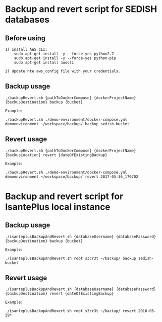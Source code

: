 # Backup and revert script for SEDISH databases

## Before using

	1) Install AWS CLI:
		sudo apt-get install -y --force-yes python2.7
		sudo apt-get install -y --force-yes python-pip
		sudo apt-get install awscli

	2) Update hte aws_config file with your credentials.



## Backup usage

	./backupRevert.sh {pathToDockerCompose} {dockerProjectName} {backupDestination} backup {bucket}

	Example:

	./backupRevert.sh ./demo-environment/docker-compose.yml demoenvironment ~/workspace/backup/ backup sedish-bucket

## Revert usage

	./backupRevert.sh {pathToDockerCompose} {dockerProjectName} {backupLocation} revert {dateOfExistingBackup}

	Example:

	./backupRevert.sh ./demo-environment/docker-compose.yml demoenvironment ~/workspace/backup/ revert 2017-05-30_170702

# Backup and revert script for IsantePlus local instance

## Backup usage

	./isanteplusBackupAndRevert.sh {databaseUsername} {databasePassword} {backupDestination} backup {bucket}

	Example:

	./isanteplusBackupAndRevert.sh root s3cr3t ~/backup/ backup sedish-bucket

## Revert usage

	./isanteplusBackupAndRevert.sh {databaseUsername} {databasePassword} {backupDestination} revert {dateOfExistingBackup}

	Example:

	./isanteplusBackupAndRevert.sh root s3cr3t ~/backup/ revert 2018-05-29*
